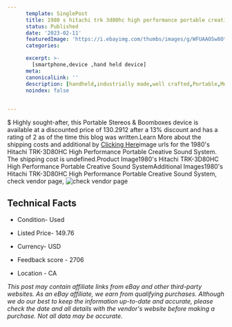 ```yaml
---
      template: SinglePost
      title: 1980 s hitachi trk 3d80hc high performance portable creative sound system
      status: Published
      date: '2023-02-11'
      featuredImage: 'https://i.ebayimg.com/thumbs/images/g/WFUAAOSw8OtiFVOH/s-l225.jpg'
      categories: 

      excerpt: >-
        [smartphone,device ,hand held device]
      meta:
      canonicalLink: ''
      description: [handheld,industrially made,well crafted,Portable,Mobile,Compact,Convenient,Lightweight,Maneuverable,Man-portable,Miniature,Carriable,Hand-held,Light,Holdable,Transportable,Mobile device,Pocket-sized,On-the-go,Wireless,Cordless,Compact size,Convenient size, smartphone,device ,hand held device]
      noindex: false

        
---
```

$
    Highly sought-after, this Portable Stereos & Boomboxes device is available at a discounted price of 130.2912 after a 13% discount and has a rating of 2 as of the time this blog was written.Learn More about the shipping costs and additional by [Clicking Here](https://www.ebay.com/itm/234435155531?hash=item36956c964b%3Ag%3AWFUAAOSw8OtiFVOH&mkevt=1&mkcid=1&mkrid=711-53200-19255-0&campid=%253CePNCampaignId%253E&customid=%253CreferenceId%253E&toolid=10049)image urls for the 1980's Hitachi TRK-3D80HC High Performance Portable Creative Sound System. The shipping cost is undefined.Product Image1980's Hitachi TRK-3D80HC High Performance Portable Creative Sound SystemAdditional Images1980's Hitachi TRK-3D80HC High Performance Portable Creative Sound System, check vendor page, ![check vendor page](https://origin-galleryplus.ebayimg.com/ws/web/234435155531_2_0_1/225x225.jpg,https://origin-galleryplus.ebayimg.com/ws/web/234435155531_3_0_1/225x225.jpg,https://origin-galleryplus.ebayimg.com/ws/web/234435155531_4_0_1/225x225.jpg,https://origin-galleryplus.ebayimg.com/ws/web/234435155531_5_0_1/225x225.jpg,https://origin-galleryplus.ebayimg.com/ws/web/234435155531_6_0_1/225x225.jpg,https://origin-galleryplus.ebayimg.com/ws/web/234435155531_7_0_1/225x225.jpg,https://origin-galleryplus.ebayimg.com/ws/web/234435155531_8_0_1/225x225.jpg)
    
    

 ## Technical Facts 



     
      

 - Condition- Used 


      

 - Listed Price- 149.76 


      

 - Currency- USD 


      

 - Feedback score - 2706 


      

 - Location - CA 


      
      

 *_This post may contain affiliate links from eBay and other third-party websites. As an eBay affiliate, we earn from qualifying purchases. Although we do our best to keep the information up-to-date and accurate, please check the date and all details with the vendor's website before making a purchase. Not all data may be accurate._*



    
    
    
    
    